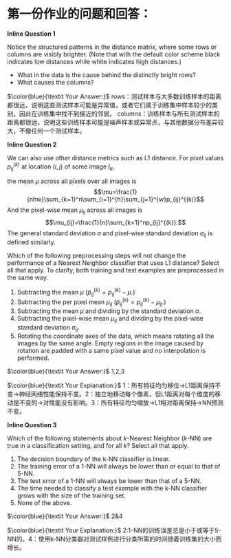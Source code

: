 # 第一份作业的问题和回答：
**Inline Question 1**

Notice the structured patterns in the distance matrix, where some rows or columns are visibly brighter. (Note that with the default color scheme black indicates low distances while white indicates high distances.)

- What in the data is the cause behind the distinctly bright rows?
- What causes the columns?

$\color{blue}{\textit Your Answer:}$ rows：测试样本与大多数训练样本的距离都很远，说明这些测试样本可能是异常值，或者它们属于训练集中样本较少的类别，因此在训练集中找不到接近的邻居。 
columns：训练样本与所有测试样本的距离都很远，说明这些训练样本可能是噪声样本或异常点，与其他数据分布差异较大，不像任何一个测试样本。


**Inline Question 2**

We can also use other distance metrics such as L1 distance.
For pixel values $p_{ij}^{(k)}$ at location $(i,j)$ of some image $I_k$,

the mean $\mu$ across all pixels over all images is $$\mu=\frac{1}{nhw}\sum_{k=1}^n\sum_{i=1}^{h}\sum_{j=1}^{w}p_{ij}^{(k)}$$
And the pixel-wise mean $\mu_{ij}$ across all images is
$$\mu_{ij}=\frac{1}{n}\sum_{k=1}^np_{ij}^{(k)}.$$
The general standard deviation $\sigma$ and pixel-wise standard deviation $\sigma_{ij}$ is defined similarly.

Which of the following preprocessing steps will not change the performance of a Nearest Neighbor classifier that uses L1 distance? Select all that apply. To clarify, both training and test examples are preprocessed in the same way.

1. Subtracting the mean $\mu$ ($\tilde{p}_{ij}^{(k)}=p_{ij}^{(k)}-\mu$.)
2. Subtracting the per pixel mean $\mu_{ij}$  ($\tilde{p}_{ij}^{(k)}=p_{ij}^{(k)}-\mu_{ij}$.)
3. Subtracting the mean $\mu$ and dividing by the standard deviation $\sigma$.
4. Subtracting the pixel-wise mean $\mu_{ij}$ and dividing by the pixel-wise standard deviation $\sigma_{ij}$.
5. Rotating the coordinate axes of the data, which means rotating all the images by the same angle. Empty regions in the image caused by rotation are padded with a same pixel value and no interpolation is performed.

$\color{blue}{\textit Your Answer:}$ 1,2,3


$\color{blue}{\textit Your Explanation:}$ 1：所有特征均匀移位→L1距离保持不变→神经网络性能保持不变。2：独立地移动每个像素，但L1距离对每个维度的移动是不变的→对性能没有影响。3：所有特征均匀缩放→L1相对距离保持→NN预测不变。


**Inline Question 3**

Which of the following statements about $k$-Nearest Neighbor ($k$-NN) are true in a classification setting, and for all $k$? Select all that apply.
1. The decision boundary of the k-NN classifier is linear.
2. The training error of a 1-NN will always be lower than or equal to that of 5-NN.
3. The test error of a 1-NN will always be lower than that of a 5-NN.
4. The time needed to classify a test example with the k-NN classifier grows with the size of the training set.
5. None of the above.

$\color{blue}{\textit Your Answer:}$ 2&4


$\color{blue}{\textit Your Explanation:}$ 2:1-NN的训练误差总是小于或等于5-NN的。4：使用k-NN分类器对测试样例进行分类所需的时间随着训练集的大小而增长。


